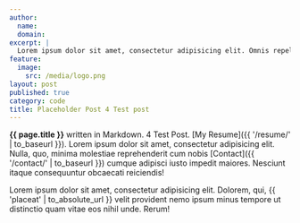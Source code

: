 ```yaml
---
author:
  name:
  domain:
excerpt: |
  Lorem ipsum dolor sit amet, consectetur adipisicing elit. Omnis repellendus iure nemo. Cum, perferendis, fugit, quaerat necessitatibus voluptatibus sapiente vero magnam similique sit neque natus.
feature:
  image:
    src: /media/logo.png
layout: post
published: true
category: code
title: Placeholder Post 4 Test post
---
```


**{{ page.title }}** written in Markdown. 4 Test Post. [My Resume]({{ '/resume/' | to_baseurl }}). Lorem ipsum dolor sit amet, consectetur adipisicing elit. Nulla, quo, minima molestiae reprehenderit cum nobis [Contact]({{ '/contact/' | to_baseurl }}) cumque adipisci iusto impedit maiores. Nesciunt itaque consequuntur obcaecati reiciendis!

Lorem ipsum dolor sit amet, consectetur adipisicing elit. Dolorem, qui, {{ 'placeat' | to_absolute_url }} velit provident nemo ipsum minus tempore ut distinctio quam vitae eos nihil unde. Rerum!
